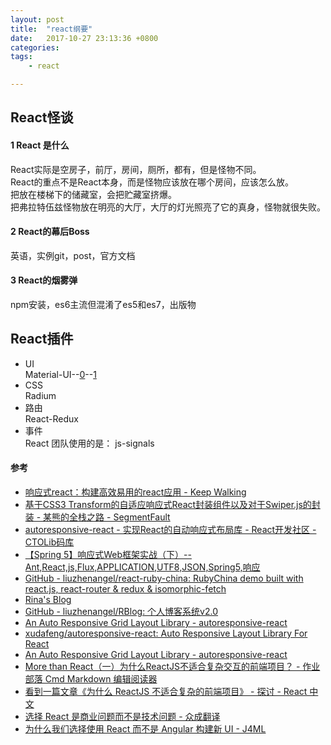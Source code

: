 ```yaml
---
layout: post
title:  "react纲要"
date:   2017-10-27 23:13:36 +0800
categories:  
tags: 
    - react 

---
```

## React怪谈 ##
#### 1 React 是什么 ####

React实际是空房子，前厅，房间，厕所，都有，但是怪物不同。   
React的重点不是React本身，而是怪物应该放在哪个房间，应该怎么放。  
把放在楼梯下的储藏室，会把贮藏室挤爆。   
把弗拉特伍兹怪物放在明亮的大厅，大厅的灯光照亮了它的真身，怪物就很失败。

#### 2 React的幕后Boss ####
英语，实例git，post，官方文档


#### 3 React的烟雾弹 ####
 npm安装，es6主流但混淆了es5和es7，出版物


## React插件 ##

* UI  
	Material-UI--[0](http://www.material-ui.com/#/)--[1](https://www.gitbook.com/book/503945930/material-ui-chinese/details)  
* CSS  
	Radium  
* 路由    
	React-Redux
* 事件  
	React 团队使用的是： js-signals 



#### 参考 ####

* [响应式react：构建高效易用的react应用 - Keep Walking](https://www.brooch.me/2016/12/23/making-react-reactive-pursuit-high-performing-easily-maintainable-react-apps/)
* [基于CSS3 Transform的自适应响应式React封装组件以及对于Swiper.js的封装 - 某熊的全栈之路 - SegmentFault](https://segmentfault.com/a/1190000005872067)
* [autoresponsive-react - 实现React的自动响应式布局库 - React开发社区 - CTOLib码库](https://www.ctolib.com/autoresponsive-react.html)
* [【Spring 5】响应式Web框架实战（下）--Ant,React,js,Flux,APPLICATION,UTF8,JSON,Spring5,响应](http://www.bijishequ.com/detail/432689?p=)
* [GitHub - liuzhenangel/react-ruby-china: RubyChina demo built with react.js, react-router & redux & isomorphic-fetch](https://github.com/liuzhenangel/react-ruby-china)
* [Rina's Blog](http://liuzhen.me)
* [GitHub - liuzhenangel/RBlog: 个人博客系统v2.0](https://github.com/liuzhenangel/RBlog)
* [An Auto Responsive Grid Layout Library - autoresponsive-react](https://xudafeng.github.io/autoresponsive-react/)
* [xudafeng/autoresponsive-react: Auto Responsive Layout Library For React](https://github.com/xudafeng/autoresponsive-react)
* [An Auto Responsive Grid Layout Library - autoresponsive-react](https://xudafeng.github.io/autoresponsive-react/)
* [More than React（一）为什么ReactJS不适合复杂交互的前端项目？ - 作业部落 Cmd Markdown 编辑阅读器](https://www.zybuluo.com/atry/note/445038)
* [看到一篇文章《为什么 ReactJS 不适合复杂的前端项目》 - 探讨 - React 中文](http://react-china.org/t/reactjs/7361/17)
* [选择 React 是商业问题而不是技术问题 - 众成翻译](http://www.zcfy.cc/article/using-react-is-a-business-decision-not-a-technology-choice-1059.html)
* [为什么我们选择使用 React 而不是 Angular 构建新 UI - J4ML](https://www.j4ml.com/t/18440)